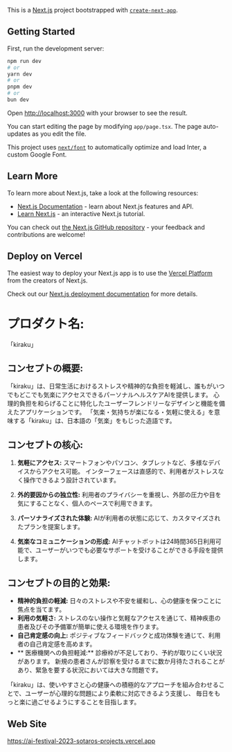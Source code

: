 This is a [Next.js](https://nextjs.org/) project bootstrapped with [`create-next-app`](https://github.com/vercel/next.js/tree/canary/packages/create-next-app).

## Getting Started

First, run the development server:

```bash
npm run dev
# or
yarn dev
# or
pnpm dev
# or
bun dev
```

Open [http://localhost:3000](http://localhost:3000) with your browser to see the result.

You can start editing the page by modifying `app/page.tsx`. The page auto-updates as you edit the file.

This project uses [`next/font`](https://nextjs.org/docs/basic-features/font-optimization) to automatically optimize and load Inter, a custom Google Font.

## Learn More

To learn more about Next.js, take a look at the following resources:

- [Next.js Documentation](https://nextjs.org/docs) - learn about Next.js features and API.
- [Learn Next.js](https://nextjs.org/learn) - an interactive Next.js tutorial.

You can check out [the Next.js GitHub repository](https://github.com/vercel/next.js/) - your feedback and contributions are welcome!

## Deploy on Vercel

The easiest way to deploy your Next.js app is to use the [Vercel Platform](https://vercel.com/new?utm_medium=default-template&filter=next.js&utm_source=create-next-app&utm_campaign=create-next-app-readme) from the creators of Next.js.

Check out our [Next.js deployment documentation](https://nextjs.org/docs/deployment) for more details.

# プロダクト名:

「kiraku」

## コンセプトの概要:

「kiraku」は、日常生活におけるストレスや精神的な負担を軽減し、誰もがいつでもどこでも気楽にアクセスできるパーソナルヘルスケアAIを提供します。
心理的負担を和らげることに特化したユーザーフレンドリーなデザインと機能を備えたアプリケーションです。
「気楽・気持ちが楽になる・気軽に使える」を意味する「kiraku」は、日本語の「気楽」をもじった造語です。

## コンセプトの核心:

1. **気軽にアクセス:**
   スマートフォンやパソコン、タブレットなど、多様なデバイスからアクセス可能。
   インターフェースは直感的で、利用者がストレスなく操作できるよう設計されています。

2. **外的要因からの独立性:**
   利用者のプライバシーを重視し、外部の圧力や目を気にすることなく、個人のペースで利用できます。

3. **パーソナライズされた体験:**
   AIが利用者の状態に応じて、カスタマイズされたプランを提案します。

4. **気楽なコミュニケーションの形成:**
   AIチャットボットは24時間365日利用可能で、ユーザーがいつでも必要なサポートを受けることができる手段を提供します。

## コンセプトの目的と効果:

- **精神的負担の軽減:**
  日々のストレスや不安を緩和し、心の健康を保つことに焦点を当てます。
- **利用の気軽さ:**
  ストレスのない操作と気軽なアクセスを通じて、精神疾患の患者及びその予備軍が簡単に使える環境を作ります。
- **自己肯定感の向上:**
  ポジティブなフィードバックと成功体験を通じて、利用者の自己肯定感を高めます。
- ** 医療機関への負担軽減:**
  診療枠が不足しており、予約が取りにくい状況があります。
  新規の患者さんが診察を受けるまでに数か月待たされることがあり、緊急を要する状況においては大きな問題です。

「kiraku」は、使いやすさと心の健康への積極的なアプローチを組み合わせることで、ユーザーが心理的な問題により柔軟に対応できるよう支援し、
毎日をもっと楽に過ごせるようにすることを目指します。

## Web Site

https://ai-festival-2023-sotaros-projects.vercel.app
